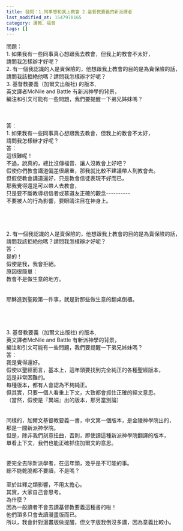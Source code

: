 ```yaml
---
title: 發問：1.同事想和我上教會 2.基督教要義的新派譯者
last_modified_at: 1547970165
category: 護教、福音
tags: []
---
```


<p>問題：<br/>1. 如果我有一些同事真心想跟我去教會，但我上的教會不太好，<br/>請問我怎樣辦才好呢？ <br/>2. 有一個我認識的人是賣保險的，他想跟我上教會的目的是為賣保險的話，<br/>請問我該拒絶他嗎？請問我怎樣辦才好呢？<br/> 3. 基督教要義（加爾文出版社) 的版本, <br/>英文譯者McNile and Battle 有新派神學的背景，<br/>編注和引文可能有一些問題，我們要提醒一下弟兄姊妹嗎？<br/><!--more--><br/><br/><br/>答：<br/>1.	如果我有一些同事真心想跟我去教會，但我上的教會不太好，<br/>請問我怎樣辦才好呢？<br/>答：<br/>這很難呢！<br/>不過，說真的，總比沒傳福音、讓人沒教會上好吧？<br/>假使你們教會講道偏差很嚴重，那我就比較不建議帶人到教會去。<br/>但假使教會講道還好，只是教會信徒表現不好而已，<br/>那我覺得還是可以帶人去教會，<br/>只是要不斷教導初信者或慕道友正確的觀念----------<br/>不要被人的行為影響，要眼睛注目在神身上。<br/> <br/> <br/><br/><br/>2. 有一個我認識的人是賣保險的，他想跟我上教會的目的是為賣保險的話，<br/>請問我該拒絶他嗎？請問我怎樣辦才好呢？<br/>答：<br/>是的！<br/>假使是我，我會拒絕。<br/>原因很簡單：<br/>教會不是做生意的地方。<br/> <br/><br/>耶穌進到聖殿第一件事，就是對那些做生意的翻桌倒櫃。<br/> <br/> <br/><br/><br/>3. 基督教要義（加爾文出版社) 的版本, <br/>英文譯者McNile and Battle 有新派神學的背景，<br/>編注和引文可能有一些問題，我們要提醒一下弟兄姊妹嗎？<br/>答：<br/>我是覺得還好。<br/>假使以聖經而言，基本上，這年頭要找到完全純正的各種聖經版本，<br/>這是非常困難的。<br/>每種版本，都有人會認為不夠純正。<br/>但其實，只要一個人看重上下文，大致都會抓住正確的經文意思。<br/>（當然，假使是『異端』出的版本，那另當別論）<br/><br/> <br/>同樣的，加爾文基督教要義一書，中文第一個版本，是金陵神學院出的，<br/>那是一間新派神學院。<br/>但是，除非我們刻意扭曲，否則，即使讀這種新派神學院翻譯的版本，<br/>單看上下文，我們也能正確抓住加爾文的意思。<br/> <br/><br/>要完全去除新派學者，在這年頭，幾乎是不可能的事。<br/>總不能乾脆都不要讀，不是嗎？<br/> <br/>至於註釋之類影響，不用太擔心。<br/>其實，大家自己會思考。<br/>為什麼？<br/>因為一般讀者不會去讀基督教要義這種書的啦！<br/>他們頂多只會去讀漫畫版而已。<br/>所以，我會針對漫畫版做提醒，但文字版我倒沒多講，因為意義比較小。<br/> <br/> <br/>
</p>